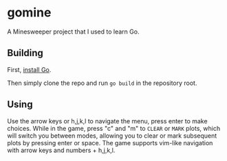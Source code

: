 # gomine
A Minesweeper project that I used to learn Go.

## Building
First, [install Go](https://go.dev/doc/install).

Then simply clone the repo and run `go build` in the repository root.

## Using
Use the arrow keys or h,j,k,l to navigate the menu, press enter to make choices. While in the game, press "c" and "m" to `CLEAR` or `MARK` plots, which will switch you between modes, allowing you to clear or mark subsequent plots by pressing enter or space. The game supports vim-like navigation with arrow keys and numbers + h,j,k,l.
